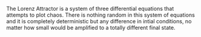 The Lorenz Attractor is a system of three differential equations that attempts to plot chaos.
There is nothing random in this system of equations and it is completely deterministic but any difference in intial conditions, no matter how small would be amplified to a totally different final state.
